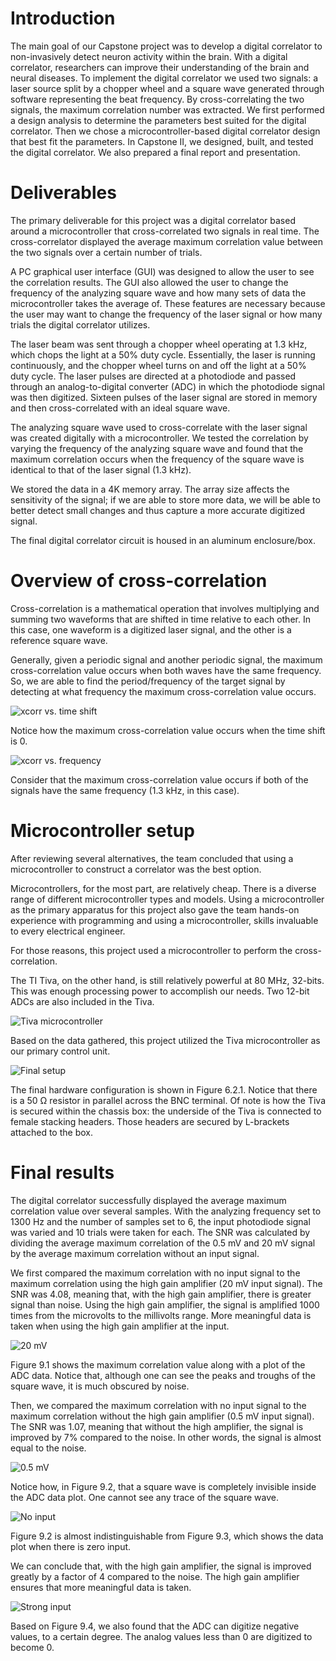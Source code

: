 # Introduction

The main goal of our Capstone project was to develop a digital correlator to non-invasively detect neuron activity within the brain. With a digital correlator, researchers can improve their understanding of the brain and neural diseases. To implement the digital correlator we used two signals: a laser source split by a chopper wheel and a square wave generated through software representing the beat frequency. By cross-correlating the two signals, the maximum correlation number was extracted. We first performed a design analysis to determine the parameters best suited for the digital correlator. Then we chose a microcontroller-based digital correlator design that best fit the parameters. In Capstone II, we designed, built, and tested the digital correlator. We also prepared a final report and presentation.

# Deliverables
The primary deliverable for this project was a digital correlator based around a microcontroller that cross-correlated two signals in real time. The cross-correlator displayed the average maximum correlation value between the two signals over a certain number of trials.

A PC graphical user interface (GUI) was designed to allow the user to see the correlation results. The GUI also allowed the user to change the frequency of the analyzing square wave and how many sets of data the microcontroller takes the average of. These features are necessary because the user may want to change the frequency of the laser signal or how many trials the digital correlator utilizes.

The laser beam was sent through a chopper wheel operating at 1.3 kHz, which chops the light at a 50% duty cycle. Essentially, the laser is running continuously, and the chopper wheel turns on and off the light at a 50% duty cycle. The laser pulses are directed at a photodiode and passed through an analog-to-digital converter (ADC) in which the photodiode signal was then digitized. Sixteen pulses of the laser signal are stored in memory and then cross-correlated with an ideal square wave.

The analyzing square wave used to cross-correlate with the laser signal was created digitally with a microcontroller. We tested the correlation by varying the frequency of the analyzing square wave and found that the maximum correlation occurs when the frequency of the square wave is identical to that of the laser signal (1.3 kHz).

We stored the data in a 4K memory array. The array size affects the sensitivity of the signal; if we are able to store more data, we will be able to better detect small changes and thus capture a more accurate digitized signal.

The final digital correlator circuit is housed in an aluminum enclosure/box.

# Overview of cross-correlation
Cross-correlation is a mathematical operation that involves multiplying and summing two waveforms that are shifted in time relative to each other. In this case, one waveform is a digitized laser signal, and the other is a reference square wave.

Generally, given a periodic signal and another periodic signal, the maximum cross-correlation value occurs when both waves have the same frequency. So, we are able to find the period/frequency of the target signal by detecting at what frequency the maximum cross-correlation value occurs.

![xcorr vs. time shift](https://github.com/leeway64/Digital-Cross-Correlator-for-Laser-Beam-Signal-Processing/blob/master/Final%20results/xcorr%20vs%20time%20shift.png)

Notice how the maximum cross-correlation value occurs when the time shift is 0.

![xcorr vs. frequency](https://github.com/leeway64/Digital-Cross-Correlator-for-Laser-Beam-Signal-Processing/blob/master/Final%20results/xcorr%20vs%20frequency.png)

Consider that the maximum cross-correlation value occurs if both of the signals have the same frequency (1.3 kHz, in this case).

# Microcontroller setup
After reviewing several alternatives, the team concluded that using a microcontroller to construct a correlator was the best option.

Microcontrollers, for the most part, are relatively cheap. There is a diverse range of different microcontroller types and models. Using a microcontroller as the primary apparatus for this project also gave the team hands-on experience with programming and using a microcontroller, skills invaluable to every electrical engineer.


For those reasons, this project used a microcontroller to perform the cross-correlation.

The TI Tiva, on the other hand, is still relatively powerful at 80 MHz, 32-bits. This was enough processing power to accomplish our needs. Two 12-bit ADCs are also included in the Tiva.

![Tiva microcontroller](https://github.com/leeway64/Digital-Cross-Correlator-for-Laser-Beam-Signal-Processing/blob/master/Hardware%20components/Tiva%20Picture.jpg)

Based on the data gathered, this project utilized the Tiva microcontroller as our primary control unit.

![Final setup](https://github.com/leeway64/Digital-Cross-Correlator-for-Laser-Beam-Signal-Processing/blob/master/Hardware%20components/Digital%20correlator%20system%201.JPG)

The final hardware configuration is shown in Figure 6.2.1. Notice that there is a 50 Ω resistor in parallel across the BNC terminal. Of note is how the Tiva is secured within the chassis box: the underside of the Tiva is connected to female stacking headers. Those headers are secured by L-brackets attached to the box.


# Final results
The digital correlator successfully displayed the average maximum correlation value over several samples. With the analyzing frequency set to 1300 Hz and the number of samples set to 6, the input photodiode signal was varied and 10 trials were taken for each. The SNR was calculated by dividing the average maximum correlation of the 0.5 mV and 20 mV signal by the average maximum correlation without an input signal.


We first compared the maximum correlation with no input signal to the maximum correlation using the high gain amplifier (20 mV input signal). The SNR was 4.08, meaning that, with the high gain amplifier, there is greater signal than noise. Using the high gain amplifier, the signal is amplified 1000 times from the microvolts to the millivolts range. More meaningful data is taken when using the high gain amplifier at the input.

![20 mV](https://github.com/leeway64/Digital-Cross-Correlator-for-Laser-Beam-Signal-Processing/blob/master/Final%20results/20%20mV%20input%20results.jpg)


Figure 9.1 shows the maximum correlation value along with a plot of the ADC data. Notice that, although one can see the peaks and troughs of the square wave, it is much obscured by noise.

Then, we compared the maximum correlation with no input signal to the maximum correlation without the high gain amplifier (0.5 mV input signal). The SNR was 1.07, meaning that without the high amplifier, the signal is improved by 7% compared to the noise. In other words, the signal is almost equal to the noise.

![0.5 mV](https://github.com/leeway64/Digital-Cross-Correlator-for-Laser-Beam-Signal-Processing/blob/master/Final%20results/0.5%20mV%20input%20results.jpg)

Notice how, in Figure 9.2, that a square wave is completely invisible inside the ADC data plot. One cannot see any trace of the square wave.

![No input](https://github.com/leeway64/Digital-Cross-Correlator-for-Laser-Beam-Signal-Processing/blob/master/Final%20results/No%20input%20results.jpg)

Figure 9.2 is almost indistinguishable from Figure 9.3, which shows the data plot when there is zero input.

We can conclude that, with the high gain amplifier, the signal is improved greatly by a factor of 4 compared to the noise. The high gain amplifier ensures that more meaningful data is taken.

![Strong input](https://github.com/leeway64/Digital-Cross-Correlator-for-Laser-Beam-Signal-Processing/blob/master/Final%20results/Strong%20input%20signal%20results.jpg)

Based on Figure 9.4, we also found that the ADC can digitize negative values, to a certain degree. The analog values less than 0 are digitized to become 0.
